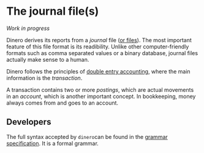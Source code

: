 # The journal file(s)

*Work in progress*

Dinero derives its reports from a *journal* file ([or files](#include_directive)). The most important feature of this file format is its readibility. Unlike other computer-friendly formats such as comma separated values or a binary database, journal files actually make sense to a human.

Dinero follows the principles of [double entry accounting](https://en.wikipedia.org/wiki/Double-entry_bookkeeping), where the main information is the *transaction*.

A transaction contains two or more *postings*, which are actual movements in an *account*, which is another important concept. In bookkeeping, money always comes from and goes to an account.

## Developers

The full syntax accepted by ```dinero```can be found in the [grammar specification](https://github.com/frosklis/dinero-rs/blob/master/src/grammar/grammar.pest). It is a formal grammar.